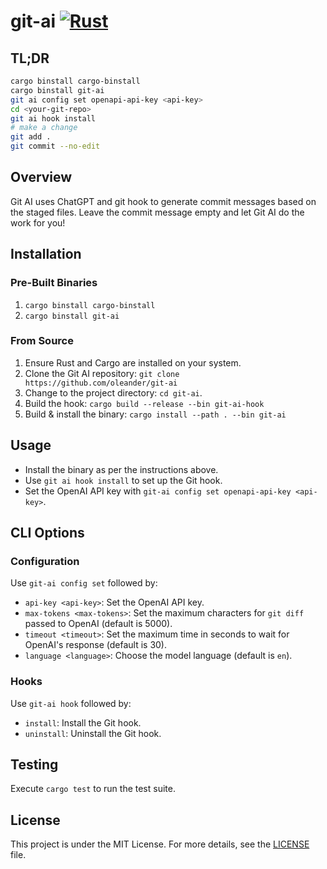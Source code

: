 # git-ai [![Rust](https://github.com/oleander/git-ai/actions/workflows/ci.yml/badge.svg)](https://github.com/oleander/git-ai/actions/workflows/ci.yml)

## TL;DR

```bash
cargo binstall cargo-binstall
cargo binstall git-ai
git ai config set openapi-api-key <api-key>
cd <your-git-repo>
git ai hook install
# make a change
git add .
git commit --no-edit
```

## Overview

Git AI uses ChatGPT and git hook to generate commit messages based on the staged files. Leave the commit message empty and let Git AI do the work for you!

## Installation

### Pre-Built Binaries

1. `cargo binstall cargo-binstall`
2. `cargo binstall git-ai`

### From Source

1. Ensure Rust and Cargo are installed on your system.
2. Clone the Git AI repository: `git clone https://github.com/oleander/git-ai`
3. Change to the project directory: `cd git-ai`.
4. Build the hook: `cargo build --release --bin git-ai-hook`
5. Build & install the binary: `cargo install --path . --bin git-ai`

## Usage

- Install the binary as per the instructions above.
- Use `git ai hook install` to set up the Git hook.
- Set the OpenAI API key with `git-ai config set openapi-api-key <api-key>`.

## CLI Options

### Configuration

Use `git-ai config set` followed by:

- `api-key <api-key>`: Set the OpenAI API key.
- `max-tokens <max-tokens>`: Set the maximum characters for `git diff` passed to OpenAI (default is 5000).
- `timeout <timeout>`: Set the maximum time in seconds to wait for OpenAI's response (default is 30).
- `language <language>`: Choose the model language (default is `en`).

### Hooks

Use `git-ai hook` followed by:

- `install`: Install the Git hook.
- `uninstall`: Uninstall the Git hook.

## Testing

Execute `cargo test` to run the test suite.

## License

This project is under the MIT License. For more details, see the [LICENSE](LICENSE) file.

